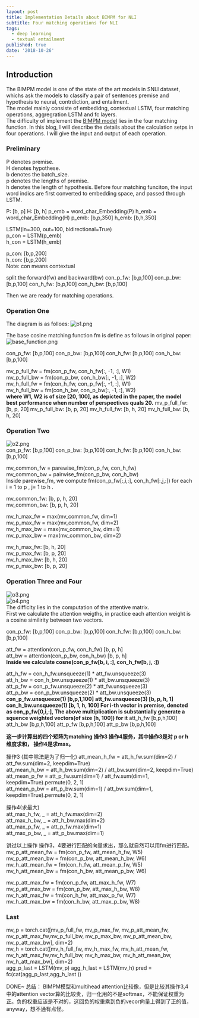 ```yaml
---
layout: post
title: Implementation Details about BIMPM for NLI
subtitle: Four matching operations for NLI
tags:
  - deep learning
  - textual entailment
published: true
date: '2018-10-26'
---
```


## Introduction
The BIMPM model is one of the state of the art models in SNLI dataset, 
whichs ask the models to classify a pair of sentences premise and hypothesis to neural, contrdiction, and entailment.  
The model mainly consiste of embedidng, contextual LSTM, four matching operations, aggregration LSTM and fc layers.  
The difficulty of implement the [BIMPM model](https://arxiv.org/abs/1702.03814) lies in the four matching function. 
In this blog, I will describe the details about the calculation setps in four operations. I will give the input and output of each operation.  

### Preliminary
P denotes premise.  
H denotes hypothese.  
b denotes the batch_size.  
p denotes the lengths of premise.     
h denotes the length of hypothesis.
Before four matching funciton, the input word indics are first converted to embedding space, and passed through LSTM.

P: [b, p]
H: [b, h]
p_emb = word_char_Embedding(P)
h_emb = word_char_Embedding(H)
p_emb: [b,p,350]
h_emb: [b,h,350]

LSTM(in=300, out=100, bidirectional=True)   
p_con = LSTM(p_emb)  
h_con = LSTM(h_emb)  

p_con: [b,p,200]  
h_con: [b,p,200]    
Note: con means contextual

split the forward(fw) and backward(bw)
con_p_fw: [b,p,100]
con_p_bw: [b,p,100]
con_h_fw: [b,p,100]
con_h_bw: [b,p,100]

Then we are ready for matching operations. 



### Operation One

The diagram is as folloes:
![o1.png]({{site.baseurl}}/img/o1.png)  

The base cosine matching function fm is define as follows in original paper:
![base_function.png]({{site.baseurl}}/img/base_function.png)  

con_p_fw: [b,p,100]
con_p_bw: [b,p,100]
con_h_fw: [b,p,100]
con_h_bw: [b,p,100] 

mv_p_full_fw = fm(con_p_fw, con_h_fw[:, -1, :], W1)    
mv_p_full_bw = fm(con_p_bw, con_h_bw[:, -1, :], W2)    
mv_h_full_fw = fm(con_h_fw, con_p_fw[:, -1, :], W1)    
mv_h_full_bw = fm(con_h_bw, con_p_bw[:, -1, :], W2)   
**where W1, W2 is of size [20, 100], as depicted in the paper, the model best performance when number of perspectives quals 20.**
mv_p_full_fw: [b, p, 20]
mv_p_full_bw: [b, p, 20]
mv_h_full_fw: [b, h, 20]
mv_h_full_bw: [b, h, 20]

### Operation Two
![o2.png]({{site.baseurl}}/img/o2.png)  
con_p_fw: [b,p,100]
con_p_bw: [b,p,100]
con_h_fw: [b,p,100]
con_h_bw: [b,p,100] 

mv_common_fw = parewise_fm(con_p_fw, con_h_fw)    
mv_common_bw = pairwise_fm(con_p_bw, con_h_bw)    
Inside parewise_fm, we compute fm(con_p_fw[:,i,:], con_h_fw[:,j,:]) for each i = 1 to p , j= 1 to h .

mv_common_fw: [b, p, h, 20]  
mv_common_bw: [b, p, h, 20]  

mv_h_max_fw = max(mv_common_fw, dim=1)   
mv_p_max_fw = max(mv_common_fw, dim=2)   
mv_h_max_bw = max(mv_common_bw, dim=1)    
mv_p_max_bw = max(mv_common_bw, dim=2)  

mv_h_max_fw: [b, h, 20]  
mv_p_max_fw: [b, p, 20]  
mv_h_max_bw: [b, h, 20]   
mv_p_max_bw: [b, p, 20]

### Operation Three  and Four
![o3.png]({{site.baseurl}}/img/o3.png)  
![o4.png]({{site.baseurl}}/img/o4.png)  
The difficlty lies in the computation of the attentive matrix.  
First we calculate the attention weigths, in practice each attention weight is a cosine similirity between two vectors.  

con_p_fw: [b,p,100]
con_p_bw: [b,p,100]
con_h_fw: [b,p,100]
con_h_bw: [b,p,100] 

att_fw = attention(con_p_fw, con_h_fw)    [b, p, h]  
att_bw = attention(con_p_bw, con_h_bw)    [b, p, h]      
**Inside we calculate cosne(con_p_fw[b, i, :], con_h_fw[b, j, :])**

att_h_fw = con_h_fw.unsqueeze(1) * att_fw.unsqueeze(3)  
att_h_bw = con_h_bw.unsqueeze(1) * att_bw.unsqueeze(3)  
att_p_fw = con_p_fw.unsqueeze(2) * att_fw.unsqueeze(3)  
att_p_bw = con_p_bw.unsqueeze(2) * att_bw.unsqueeze(3)  
**con_p_fw.unsqueeze(1) [b,p,1,100]**
**att_fw.unsqueeze(3) [b, p, h, 1]**
**con_h_bw.unsqueeze(1) [b, 1, h, 100]**
**For i-th vector in premise, denoted as con_p_fw[0,i,:], The above multiplication is substantially generate a squence weighted vectors(of size [h, 100]) for it**
att_h_fw [b,p,h,100]
att_h_bw [b,p,h,100]
att_p_fw [b,p,h,100]
att_p_bw [b,p,h,100]

**这一步计算出的四个矩阵为matching 操作3 操作4服务，其中操作3是对 p or h 维度求和， 操作4是求max。**

操作3 (其中除法是为了归一化)
att_mean_h_fw = att_h_fw.sum(dim=2) / att_fw.sum(dim=2, keepdim=True)  
att_mean_h_bw = att_h_bw.sum(dim=2) / att_bw.sum(dim=2, keepdim=True)  
att_mean_p_fw = att_p_fw.sum(dim=1) / att_fw.sum(dim=1, keepdim=True).permute(0, 2, 1)  
att_mean_p_bw = att_p_bw.sum(dim=1) / att_bw.sum(dim=1, keepdim=True).permute(0, 2, 1)  


操作4(求最大)  
att_max_h_fw, _ = att_h_fw.max(dim=2)  
att_max_h_bw, _ = att_h_bw.max(dim=2)   
att_max_p_fw, _ = att_p_fw.max(dim=1)  
att_max_p_bw, _ = att_p_bw.max(dim=1)    

讲过以上操作 操作3，4要进行匹配的向量求出，那么就自然可以用fm进行匹配。  
mv_p_att_mean_fw = fm(con_p_fw, att_mean_h_fw, W5)  
mv_p_att_mean_bw = fm(con_p_bw, att_mean_h_bw, W6)  
mv_h_att_mean_fw = fm(con_h_fw, att_mean_p_fw, W5)  
mv_h_att_mean_bw = fm(con_h_bw, att_mean_p_bw, W6)  

mv_p_att_max_fw = fm(con_p_fw, att_max_h_fw, W7)  
mv_p_att_max_bw = fm(con_p_bw, att_max_h_bw, W8)  
mv_h_att_max_fw = fm(con_h_fw, att_max_p_fw, W7)  
mv_h_att_max_bw = fm(con_h_bw, att_max_p_bw, W8)  


### Last 

mv_p = torch.cat([mv_p_full_fw, mv_p_max_fw, mv_p_att_mean_fw, mv_p_att_max_fw,mv_p_full_bw, mv_p_max_bw, mv_p_att_mean_bw, mv_p_att_max_bw], dim=2)  
 mv_h = torch.cat([mv_h_full_fw, mv_h_max_fw, mv_h_att_mean_fw, mv_h_att_max_fw,mv_h_full_bw, mv_h_max_bw, mv_h_att_mean_bw, mv_h_att_max_bw], dim=2)  
 agg_p_last = LSTM(mv_p)
 agg_h_last = LSTM(mv_h)
pred = fc(cat(agg_p_last,agg_h_last ))

DONE~
总结： BIMPM模型和multihead attention比较像，但是比较其操作3,4中的attention vector算的比较贵，归一化用的不是softmax，不能保证权重为正。负的权重应该是不对的，这回负的权重乘到负的vecor向量上得到了正的值，anyway，想不通有点怪。
